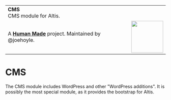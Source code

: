 <table width="100%">
	<tr>
		<td align="left" width="70">
			<strong>CMS</strong><br />
			CMS module for Altis.
		</td>
		<td align="right" width="20%">
		</td>
	</tr>
	<tr>
		<td>
			A <strong><a href="https://hmn.md/">Human Made</a></strong> project. Maintained by @joehoyle.
		</td>
		<td align="center">
			<img src="https://hmn.md/content/themes/hmnmd/assets/images/hm-logo.svg" width="100" />
		</td>
	</tr>
</table>

# CMS

The CMS module includes WordPress and other "WordPress additions". It is possibly the most special module, as it provides the bootstrap for Altis.
